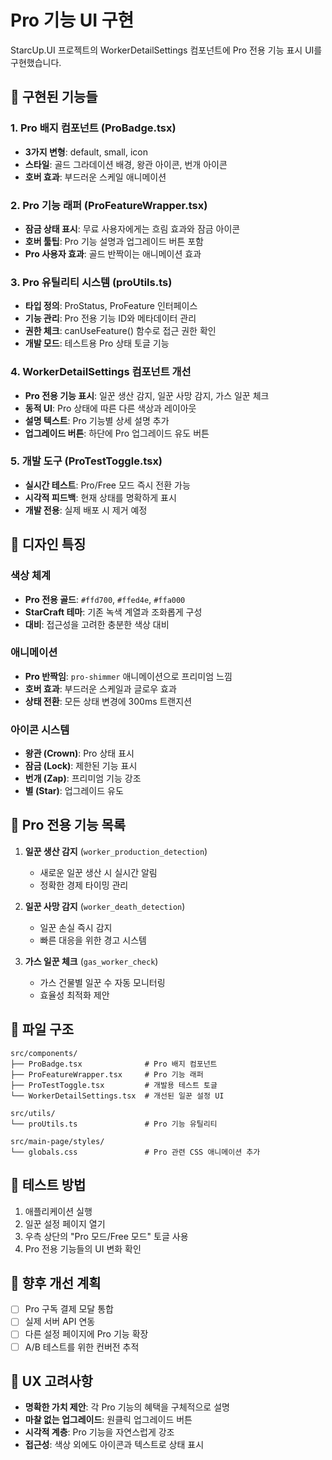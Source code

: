 # Pro 기능 UI 구현

StarcUp.UI 프로젝트의 WorkerDetailSettings 컴포넌트에 Pro 전용 기능 표시 UI를 구현했습니다.

## 🚀 구현된 기능들

### 1. Pro 배지 컴포넌트 (ProBadge.tsx)
- **3가지 변형**: default, small, icon
- **스타일**: 골드 그라데이션 배경, 왕관 아이콘, 번개 아이콘
- **호버 효과**: 부드러운 스케일 애니메이션

### 2. Pro 기능 래퍼 (ProFeatureWrapper.tsx)
- **잠금 상태 표시**: 무료 사용자에게는 흐림 효과와 잠금 아이콘
- **호버 툴팁**: Pro 기능 설명과 업그레이드 버튼 포함
- **Pro 사용자 효과**: 골드 반짝이는 애니메이션 효과

### 3. Pro 유틸리티 시스템 (proUtils.ts)
- **타입 정의**: ProStatus, ProFeature 인터페이스
- **기능 관리**: Pro 전용 기능 ID와 메타데이터 관리
- **권한 체크**: canUseFeature() 함수로 접근 권한 확인
- **개발 모드**: 테스트용 Pro 상태 토글 기능

### 4. WorkerDetailSettings 컴포넌트 개선
- **Pro 전용 기능 표시**: 일꾼 생산 감지, 일꾼 사망 감지, 가스 일꾼 체크
- **동적 UI**: Pro 상태에 따른 다른 색상과 레이아웃
- **설명 텍스트**: Pro 기능별 상세 설명 추가
- **업그레이드 버튼**: 하단에 Pro 업그레이드 유도 버튼

### 5. 개발 도구 (ProTestToggle.tsx)
- **실시간 테스트**: Pro/Free 모드 즉시 전환 가능
- **시각적 피드백**: 현재 상태를 명확하게 표시
- **개발 전용**: 실제 배포 시 제거 예정

## 🎨 디자인 특징

### 색상 체계
- **Pro 전용 골드**: `#ffd700`, `#ffed4e`, `#ffa000`
- **StarCraft 테마**: 기존 녹색 계열과 조화롭게 구성
- **대비**: 접근성을 고려한 충분한 색상 대비

### 애니메이션
- **Pro 반짝임**: `pro-shimmer` 애니메이션으로 프리미엄 느낌
- **호버 효과**: 부드러운 스케일과 글로우 효과
- **상태 전환**: 모든 상태 변경에 300ms 트랜지션

### 아이콘 시스템
- **왕관 (Crown)**: Pro 상태 표시
- **잠금 (Lock)**: 제한된 기능 표시  
- **번개 (Zap)**: 프리미엄 기능 강조
- **별 (Star)**: 업그레이드 유도

## 🔧 Pro 전용 기능 목록

1. **일꾼 생산 감지** (`worker_production_detection`)
   - 새로운 일꾼 생산 시 실시간 알림
   - 정확한 경제 타이밍 관리

2. **일꾼 사망 감지** (`worker_death_detection`)  
   - 일꾼 손실 즉시 감지
   - 빠른 대응을 위한 경고 시스템

3. **가스 일꾼 체크** (`gas_worker_check`)
   - 가스 건물별 일꾼 수 자동 모니터링
   - 효율성 최적화 제안

## 📁 파일 구조

```
src/components/
├── ProBadge.tsx              # Pro 배지 컴포넌트
├── ProFeatureWrapper.tsx     # Pro 기능 래퍼
├── ProTestToggle.tsx         # 개발용 테스트 토글
└── WorkerDetailSettings.tsx  # 개선된 일꾼 설정 UI

src/utils/
└── proUtils.ts               # Pro 기능 유틸리티

src/main-page/styles/
└── globals.css               # Pro 관련 CSS 애니메이션 추가
```

## 🧪 테스트 방법

1. 애플리케이션 실행
2. 일꾼 설정 페이지 열기
3. 우측 상단의 "Pro 모드/Free 모드" 토글 사용
4. Pro 전용 기능들의 UI 변화 확인

## 🚀 향후 개선 계획

- [ ] Pro 구독 결제 모달 통합
- [ ] 실제 서버 API 연동
- [ ] 다른 설정 페이지에 Pro 기능 확장
- [ ] A/B 테스트를 위한 컨버전 추적

## 🎯 UX 고려사항

- **명확한 가치 제안**: 각 Pro 기능의 혜택을 구체적으로 설명
- **마찰 없는 업그레이드**: 원클릭 업그레이드 버튼
- **시각적 계층**: Pro 기능을 자연스럽게 강조
- **접근성**: 색상 외에도 아이콘과 텍스트로 상태 표시